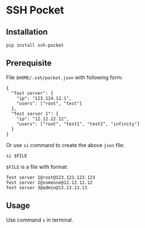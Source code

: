 # SSH Pocket

## Installation
```
pip install ssh-pocket
```

## Prerequisite

File `$HOME/.ssh/pocket.json` with following form:
```
{
  "Test server": {
    "ip": "123.124.12.1",
    "users": ["root", "test"]
  },
  "Test server 1": {
    "ip": "12.12.12.12",
    "users": ["root", "test1", "test2", "infinity"]
  }
}
```

Or use `si` command to create the above `json` file:
```
si $FILE
```
 `$FILE` is a file with format:
```
Test server 1@root@123.123.123.123
Test server 2@someone@12.12.12.12
Test server 3@admin@13.13.13.13
```
## Usage

Use command `s` in terminal.

